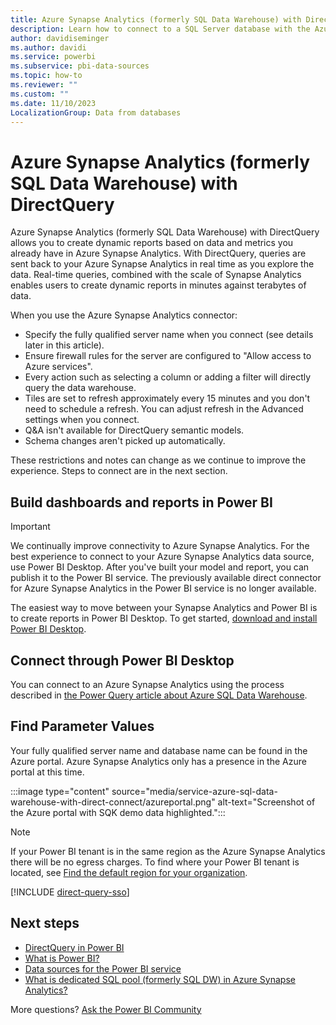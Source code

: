 ```yaml
---
title: Azure Synapse Analytics (formerly SQL Data Warehouse) with DirectQuery
description: Learn how to connect to a SQL Server database with the Azure Synapse Analytics connector in Power BI Desktop.
author: davidiseminger
ms.author: davidi
ms.service: powerbi
ms.subservice: pbi-data-sources
ms.topic: how-to
ms.reviewer: ""
ms.custom: ""
ms.date: 11/10/2023
LocalizationGroup: Data from databases
---
```


# Azure Synapse Analytics (formerly SQL Data Warehouse) with DirectQuery

Azure Synapse Analytics (formerly SQL Data Warehouse) with DirectQuery allows you to create dynamic reports based on data and metrics you already have in Azure Synapse Analytics. With DirectQuery, queries are sent back to your Azure Synapse Analytics in real time as you explore the data. Real-time queries, combined with the scale of Synapse Analytics enables users to create dynamic reports in minutes against terabytes of data.

When you use the Azure Synapse Analytics connector:

* Specify the fully qualified server name when you connect (see details later in this article).
* Ensure firewall rules for the server are configured to "Allow access to Azure services".
* Every action such as selecting a column or adding a filter will directly query the data warehouse.
* Tiles are set to refresh approximately every 15 minutes and you don't need to schedule a refresh.  You can adjust refresh in the Advanced settings when you connect.
* Q&A isn't available for DirectQuery semantic models.
* Schema changes aren't picked up automatically.

These restrictions and notes can change as we continue to improve the experience. Steps to connect are in the next section.

## Build dashboards and reports in Power BI

> [!IMPORTANT]
> We continually improve connectivity to Azure Synapse Analytics. For the best experience to connect to your Azure Synapse Analytics data source, use Power BI Desktop. After you've built your model and report, you can publish it to the Power BI service. The previously available direct connector for Azure Synapse Analytics in the Power BI service is no longer available.

The easiest way to move between your Synapse Analytics and Power BI is to create reports in Power BI Desktop. To get started, [download and install Power BI Desktop](../fundamentals/desktop-get-the-desktop.md).

## Connect through Power BI Desktop

You can connect to an Azure Synapse Analytics using the process described in [the Power Query article about Azure SQL Data Warehouse](/power-query/connectors/azure-sql-data-warehouse).

## Find Parameter Values

Your fully qualified server name and database name can be found in the Azure portal. Azure Synapse Analytics only has a presence in the Azure portal at this time.

:::image type="content" source="media/service-azure-sql-data-warehouse-with-direct-connect/azureportal.png" alt-text="Screenshot of the Azure portal with SQK demo data highlighted.":::

> [!NOTE]
> If your Power BI tenant is in the same region as the Azure Synapse Analytics there will be no egress charges. To find where your Power BI tenant is located, see [Find the default region for your organization](../admin/service-admin-where-is-my-tenant-located.md).

[!INCLUDE [direct-query-sso](../includes/direct-query-sso.md)]

## Next steps

* [DirectQuery in Power BI](desktop-directquery-about.md)
* [What is Power BI?](../fundamentals/power-bi-overview.md)  
* [Data sources for the Power BI service](service-get-data.md)  
* [What is dedicated SQL pool (formerly SQL DW) in Azure Synapse Analytics?](/azure/sql-data-warehouse/sql-data-warehouse-overview-what-is/)

More questions? [Ask the Power BI Community](https://community.powerbi.com/)
